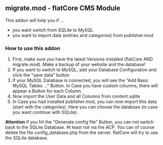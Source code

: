 ## migrate.mod - flatCore CMS Module

This addon will help you if ...

* you want switch from SQLite to MySQL
* you want to import data (entries and categories) from publisher.mod

### How to use this addon

1. First, make sure you have the latest Versions installed (flatCore AND migrate.mod). Make a backup of your website and the database!
2. If you want to switch to MySQL, add your Database Configuration and click the "save data" button
3. If your MySQL Database is connected, you will see the "Add Basic MySQL Tables ..." Button. In Case you have custom columns, there will appear a Button for each Column.
4. Now import the User Data and all Columns from content.sqlite
5. In Case you had installed publisher.mod, you can now import this data (start with the categories). Here you can choose the database (in case you want continue with SQLite).

__Attention__ if you hit the "Generate config file" Button, you can not switch back to the SQLite Database. At least not via the ACP. You can of course delete the file config_database.php from the server. flatCore will try to use the SQLite database.